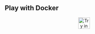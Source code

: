 
## Play with Docker

<div align="center" style="max-height: 40px;">
    <a href="https://labs.play-with-docker.com/?stack=https://raw.githubusercontent.com/VladimirN73/postgres_01/main/docker-stack/docker-stack.yml">
      <img src="https://raw.githubusercontent.com/play-with-docker/stacks/master/assets/images/button.png" alt="Try in PWD" height="37" target="_blank"/>
    </a>
</div>